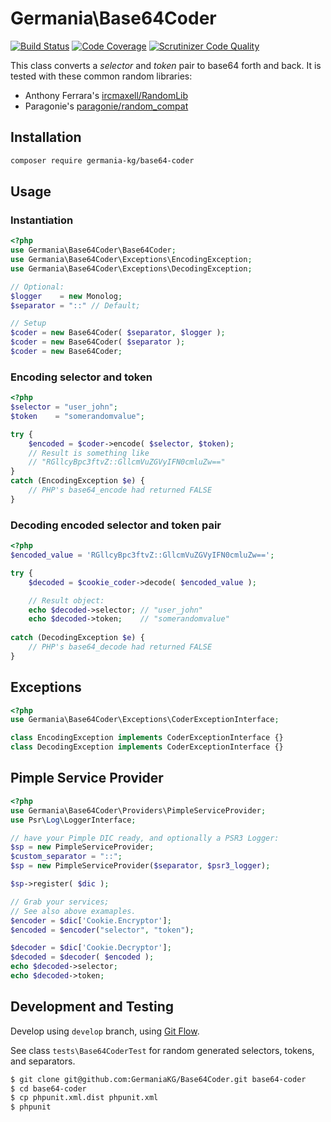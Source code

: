 # Germania\Base64Coder

[![Build Status](https://travis-ci.org/GermaniaKG/Base64Coder.svg?branch=master)](https://travis-ci.org/GermaniaKG/Base64Coder)
[![Code Coverage](https://scrutinizer-ci.com/g/GermaniaKG/Base64Coder/badges/coverage.png?b=master)](https://scrutinizer-ci.com/g/GermaniaKG/Base64Coder/?branch=master)
[![Scrutinizer Code Quality](https://scrutinizer-ci.com/g/GermaniaKG/Base64Coder/badges/quality-score.png?b=master)](https://scrutinizer-ci.com/g/GermaniaKG/Base64Coder/?branch=master)

This class converts a *selector* and *token* pair to base64 forth and back. It is tested with these common random libraries:

- Anthony Ferrara's [ircmaxell/RandomLib](https://github.com/ircmaxell/RandomLib)
- Paragonie's [paragonie/random_compat](https://github.com/paragonie/random_compat)

## Installation

```bash
composer require germania-kg/base64-coder
```


## Usage


### Instantiation
```php
<?php
use Germania\Base64Coder\Base64Coder;
use Germania\Base64Coder\Exceptions\EncodingException;
use Germania\Base64Coder\Exceptions\DecodingException;

// Optional:
$logger    = new Monolog;
$separator = "::" // Default;

// Setup
$coder = new Base64Coder( $separator, $logger );
$coder = new Base64Coder( $separator );
$coder = new Base64Coder;
```


### Encoding selector and token
```php
<?php
$selector = "user_john";
$token    = "somerandomvalue";

try {
	$encoded = $coder->encode( $selector, $token);
	// Result is something like
	// "RGllcyBpc3ftvZ::GllcmVuZGVyIFN0cmluZw=="
} 
catch (EncodingException $e) {
	// PHP's base64_encode had returned FALSE
}
```

### Decoding encoded selector and token pair

```php
<?php
$encoded_value = 'RGllcyBpc3ftvZ::GllcmVuZGVyIFN0cmluZw==';

try {
	$decoded = $cookie_coder->decode( $encoded_value );

	// Result object:
	echo $decoded->selector; // "user_john"
	echo $decoded->token;    // "somerandomvalue"
	
catch (DecodingException $e) {
	// PHP's base64_decode had returned FALSE
}

```

## Exceptions

```php
<?php
use Germania\Base64Coder\Exceptions\CoderExceptionInterface;

class EncodingException implements CoderExceptionInterface {}
class DecodingException implements CoderExceptionInterface {}
```

## Pimple Service Provider

```php
<?php
use Germania\Base64Coder\Providers\PimpleServiceProvider;
use Psr\Log\LoggerInterface;

// have your Pimple DIC ready, and optionally a PSR3 Logger:
$sp = new PimpleServiceProvider;
$custom_separator = "::";
$sp = new PimpleServiceProvider($separator, $psr3_logger);

$sp->register( $dic );

// Grab your services;
// See also above examaples.
$encoder = $dic['Cookie.Encryptor'];
$encoded = $encoder("selector", "token");

$decoder = $dic['Cookie.Decryptor'];
$decoded = $decoder( $encoded );
echo $decoded->selector;
echo $decoded->token;

```



## Development and Testing

Develop using `develop` branch, using [Git Flow](https://github.com/nvie/gitflow).   

See class `tests\Base64CoderTest` for random generated selectors, tokens, and separators.

```bash
$ git clone git@github.com:GermaniaKG/Base64Coder.git base64-coder
$ cd base64-coder
$ cp phpunit.xml.dist phpunit.xml
$ phpunit
```
